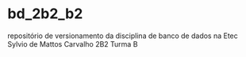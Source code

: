 # bd_2b2_b2
repositório de versionamento da disciplina de banco de dados na Etec Sylvio de Mattos Carvalho 2B2 Turma B
